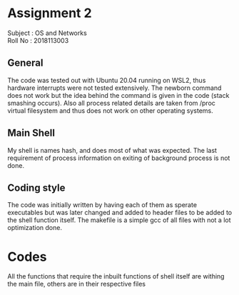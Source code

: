 # Assignment 2

Subject : OS and Networks <br>
Roll No : 2018113003

## General

The code was tested out with Ubuntu 20.04 running on WSL2, thus hardware interrupts were not tested extensively. The newborn command 
does not work but the idea behind the command is given in the code (stack smashing occurs). Also all process related details are taken from /proc virtual filesystem and thus does not work on other operating systems.

## Main Shell

My shell is names hash, and does most of what was expected. The last requirement of process information on exiting of background process is not done.

## Coding style

The code was initially written by having each of them as sperate executables but was later changed and added to header files to be added to the shell function itself. The makefile is a simple gcc of all files with not a lot optimization done.

# Codes

All the functions that require the inbuilt functions of shell itself are withing the main file, others are in their respective files
